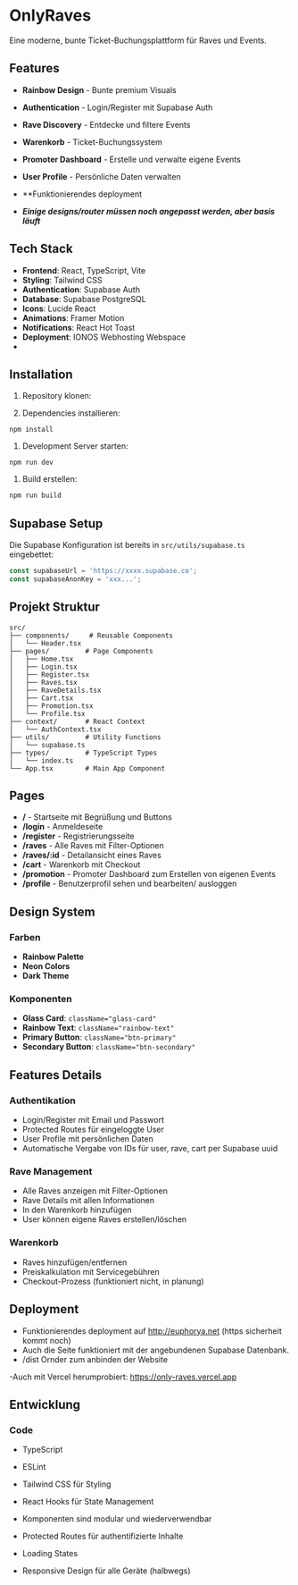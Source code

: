 # OnlyRaves

Eine moderne, bunte Ticket-Buchungsplattform für Raves und Events.

## Features

- **Rainbow Design** - Bunte premium Visuals
- **Authentication** - Login/Register mit Supabase Auth
- **Rave Discovery** - Entdecke und filtere Events
- **Warenkorb** - Ticket-Buchungssystem
- **Promoter Dashboard** - Erstelle und verwalte eigene Events
- **User Profile** - Persönliche Daten verwalten
- **Funktionierendes deployment 

- **_Einige designs/router müssen noch angepasst werden, aber basis läuft_**

## Tech Stack

- **Frontend**: React, TypeScript, Vite
- **Styling**: Tailwind CSS 
- **Authentication**: Supabase Auth
- **Database**: Supabase PostgreSQL
- **Icons**: Lucide React
- **Animations**: Framer Motion
- **Notifications**: React Hot Toast
- **Deployment**: IONOS Webhosting Webspace
- 
## Installation

1. Repository klonen:

2. Dependencies installieren:

```
npm install
```

1. Development Server starten:
```
npm run dev
```

1. Build erstellen:
```bash
npm run build
```

## Supabase Setup

Die Supabase Konfiguration ist bereits in `src/utils/supabase.ts` eingebettet:

```typescript
const supabaseUrl = 'https://xxxx.supabase.co';
const supabaseAnonKey = 'xxx...';
```

## Projekt Struktur

```
src/
├── components/     # Reusable Components
│   └── Header.tsx
├── pages/         # Page Components
│   ├── Home.tsx
│   ├── Login.tsx
│   ├── Register.tsx
│   ├── Raves.tsx
│   ├── RaveDetails.tsx
│   ├── Cart.tsx
│   ├── Promotion.tsx
│   └── Profile.tsx
├── context/       # React Context
│   └── AuthContext.tsx
├── utils/         # Utility Functions
│   └── supabase.ts
├── types/         # TypeScript Types
│   └── index.ts
└── App.tsx        # Main App Component
```

## Pages

- **/** - Startseite mit Begrüßung und Buttons
- **/login** - Anmeldeseite
- **/register** - Registrierungsseite
- **/raves** - Alle Raves mit Filter-Optionen
- **/raves/:id** - Detailansicht eines Raves
- **/cart** - Warenkorb mit Checkout
- **/promotion** - Promoter Dashboard zum Erstellen von eigenen Events
- **/profile** - Benutzerprofil sehen und bearbeiten/ ausloggen

## Design System

### Farben
- **Rainbow Palette**
- **Neon Colors**
- **Dark Theme**

### Komponenten
- **Glass Card**: `className="glass-card"`
- **Rainbow Text**: `className="rainbow-text"`
- **Primary Button**: `className="btn-primary"`
- **Secondary Button**: `className="btn-secondary"`

## Features Details

### Authentikation
- Login/Register mit Email und Passwort
- Protected Routes für eingeloggte User
- User Profile mit persönlichen Daten
- Automatische Vergabe von IDs für user, rave, cart per Supabase uuid


### Rave Management
- Alle Raves anzeigen mit Filter-Optionen
- Rave Details mit allen Informationen
- In den Warenkorb hinzufügen
- User können eigene Raves erstellen/löschen

### Warenkorb
- Raves hinzufügen/entfernen
- Preiskalkulation mit Servicegebühren
- Checkout-Prozess (funktioniert nicht, in planung)

## Deployment
- Funktionierendes deployment auf http://euphorya.net (https sicherheit kommt noch)
- Auch die Seite funktioniert mit der angebundenen Supabase Datenbank.
- /dist Ornder zum anbinden der Website

-Auch mit Vercel herumprobiert: https://only-raves.vercel.app

## Entwicklung

### Code 
- TypeScript 
- ESLint 
- Tailwind CSS für Styling
- React Hooks für State Management

- Komponenten sind modular und wiederverwendbar
- Protected Routes für authentifizierte Inhalte
- Loading States
- Responsive Design für alle Geräte (halbwegs)



